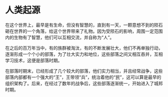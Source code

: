 # 人类起源

在这个世界上，最早是有生命，但没有智慧的，直到有一天，一颗意想不到的陨石砸在世界的一个角落，给这个世界带来了礼物。因为受陨石的影响，周围一定范围内的生物有了智慧，他们可以互相交流，并自称为“人”。

在之后的百万年当中，有的族群被淘汰，有的不断发展壮大，他们不再单独行动，逐渐形成一个个小的部落，为了壮大实力和地位，这些部落之间又相互吞并，互相学习技术，这便是部落时期。

在部落时期末，已经形成了几个较大的部落，他们实力相当，并且经常战争，这些部落内部都有一个强大的“王”，王带领“兵”，统治着他的“民”，这可以算是最早的组织架构了。后来，在经过了数年的战争后，这些部落逐渐统一，开始进入了城邦时期。